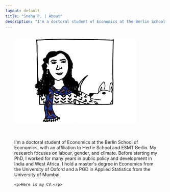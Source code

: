 ```yaml
---
layout: default
title: "Sneha P. | About"
description: "I'm a doctoral student of Economics at the Berlin School of Economics..."
---
```


<div style="display: flex; flex-direction: row; gap: 1.5em; flex-wrap: wrap; align-items: center; padding: 1em;">
  <!-- Profile Image -->
  <div style="flex: 0 0 auto; min-width: 260px; display: flex; justify-content: center;">
    <img src="/assets/img/profile.jpeg" alt="Profile Photo" style="width: 380px; height: auto; border-radius: 6px; margin-left: 1em;">
  </div>

  <!-- Bio Text -->
  <div style="flex: 1 1 300px; padding: 1em;">
    <p>I'm a doctoral student of Economics at the Berlin School of Economics, with an affiliation to Hertie School and ESMT Berlin. My research focuses on labour, gender, and climate. Before starting my PhD, I worked for many years in public policy and development in India and West Africa. I hold a master's degree in Economics from the University of Oxford and a PGD in Applied Statistics from the University of Mumbai.</p>

    <p>Here is my CV.</p>
  </div>
</div>
